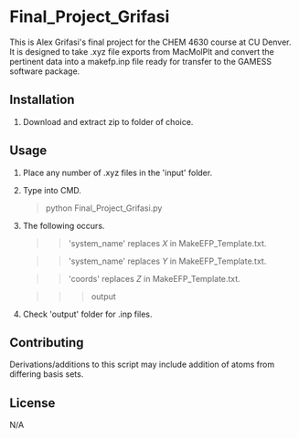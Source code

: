 # Final_Project_Grifasi

This is Alex Grifasi's final project for the CHEM 4630 course at CU Denver.
It is designed to take .xyz file exports from MacMolPlt and convert the pertinent data into a makefp.inp file ready for transfer to the GAMESS software package.

## Installation

1) Download and extract zip to folder of choice.

## Usage

1) Place any number of .xyz files in the 'input' folder.

2) Type into CMD.

	> python Final_Project_Grifasi.py

3) The following occurs.

	>> 'system_name' replaces _X_ in MakeEFP_Template.txt.

	>> 'system_name' replaces _Y_ in MakeEFP_Template.txt.

	>> 'coords' replaces _Z_ in MakeEFP_Template.txt.

	>>> output

4) Check 'output' folder for .inp files.

## Contributing

Derivations/additions to this script may include addition of atoms from differing basis sets.

## License
N/A